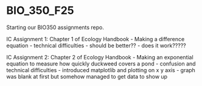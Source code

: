 # BIO_350_F25
Starting our BIO350 assignments repo.

IC Assignment 1: Chapter 1 of Ecology Handbook
    - Making a difference equation
    - technical difficulties 
    - should be better??
    - does it work?????

IC Assignment 2: Chapter 2 of Ecology Handbook
    - Making an exponential equation to measure how quickly duckweed covers a pond
    - confusion and technical difficulties
    - introduced matplotlib and plotting on x y axis
    - graph was blank at first but somehow managed to get data to show up 
